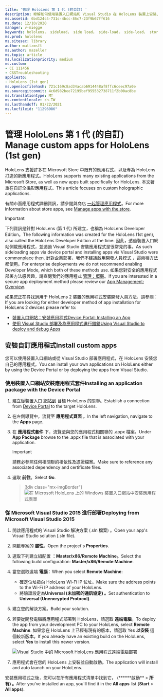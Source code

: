 ```yaml
---
title: '管理 HoloLens 第 1 代 (的自訂) '
description: 瞭解如何使用裝置入口網站和 Visual Studio 在 HoloLens 裝置上安裝、卸載和側載自訂全像攝影應用程式。
ms.assetid: 6bd124c4-731c-4bcc-86c7-23f9b67ff616
ms.date: 12/10/2020
manager: v-miegge
keywords: hololens， sideload， side load， side-load， side-load， store， uwp， app， install
ms.prod: hololens
ms.sitesec: library
author: mattzmsft
ms.author: mazeller
ms.topic: article
ms.localizationpriority: medium
ms.custom:
- CI 111456
- CSSTroubleshooting
appliesto:
- HoloLens (1st gen)
ms.openlocfilehash: 721c169c8ad34acab6914448af8ffc6ceec97a0e
ms.sourcegitcommit: 4c6d982bee72195bef955532738711f2b00ac8be
ms.translationtype: MT
ms.contentlocale: zh-TW
ms.lasthandoff: 01/22/2021
ms.locfileid: "11296986"
---
```

# <span data-ttu-id="4c503-104">管理 HoloLens 第 1 代 (的自訂) </span><span class="sxs-lookup"><span data-stu-id="4c503-104">Manage custom apps for HoloLens (1st gen)</span></span>

<span data-ttu-id="4c503-105">HoloLens 支援許多在 Microsoft Store 中既有的應用程式，以及專為 HoloLens 打造的新應用程式。</span><span class="sxs-lookup"><span data-stu-id="4c503-105">HoloLens supports many existing applications from the Microsoft Store, as well as new apps built specifically for HoloLens.</span></span> <span data-ttu-id="4c503-106">本文著重在自訂全攝影應用程式。</span><span class="sxs-lookup"><span data-stu-id="4c503-106">This article focuses on custom holographic applications.</span></span>  

<span data-ttu-id="4c503-107">有關市面應用程式詳細資訊，請參閱與商店 [一起管理應用程式](holographic-store-apps.md)。</span><span class="sxs-lookup"><span data-stu-id="4c503-107">For more information about store apps, see [Manage apps with the store](holographic-store-apps.md).</span></span>

> [!IMPORTANT]
> <span data-ttu-id="4c503-108">下列資訊是針對 HoloLens (第 1 代) 所建立，也稱為 HoloLens Developer Edition。</span><span class="sxs-lookup"><span data-stu-id="4c503-108">The following information was created for the HoloLens (1st gen), also called the HoloLens Developer Edition at the time.</span></span> <span data-ttu-id="4c503-109">因此，透過裝置入口網站側載應用程式，並透過 Visual Studio 安裝應用程式是很常見的事。</span><span class="sxs-lookup"><span data-stu-id="4c503-109">As such sideloading apps via device portal and installing apps via Visual Studio were commonplace then.</span></span> <span data-ttu-id="4c503-110">針對企業部署，我們不建議啟用開發人員模式 ，這兩種方法都使用。</span><span class="sxs-lookup"><span data-stu-id="4c503-110">For enterprise deployments we do not recommend enabling Developer Mode, which both of these methods use.</span></span> <span data-ttu-id="4c503-111">如果您對安全的應用程式部署方法感興趣，請查閱我們的應用程式 [管理：概觀](app-deploy-overview.md)。</span><span class="sxs-lookup"><span data-stu-id="4c503-111">If you are interested in a secure app deployment method please review our [App Management: Overview](app-deploy-overview.md).</span></span>
>
> <span data-ttu-id="4c503-112">如果您正在尋找適用于 HoloLens 2 裝置的應用程式安裝開發人員方法，請參閱：</span><span class="sxs-lookup"><span data-stu-id="4c503-112">If you are looking for either developer method of app installation for HoloLens 2 devices please refer to:</span></span>
> - [<span data-ttu-id="4c503-113">裝置入口網站：安裝應用程式</span><span class="sxs-lookup"><span data-stu-id="4c503-113">Device Portal: Installing an App</span></span>](https://docs.microsoft.com/windows/mixed-reality/develop/platform-capabilities-and-apis/using-the-windows-device-portal#installing-an-app)
> - [<span data-ttu-id="4c503-114">使用 Visual Studio 部署及為應用程式進行錯錯</span><span class="sxs-lookup"><span data-stu-id="4c503-114">Using Visual Studio to deploy and debug Apps</span></span>](https://docs.microsoft.com/windows/mixed-reality/develop/platform-capabilities-and-apis/using-visual-studio)

## <span data-ttu-id="4c503-115">安裝自訂應用程式</span><span class="sxs-lookup"><span data-stu-id="4c503-115">Install custom apps</span></span>

<span data-ttu-id="4c503-116">您可以使用裝置入口網站或從 Visual Studio 部署應用程式，在 HoloLens 安裝您自己的應用程式。</span><span class="sxs-lookup"><span data-stu-id="4c503-116">You can install your own applications on HoloLens either by using the Device Portal or by deploying the apps from Visual Studio.</span></span>

### <span data-ttu-id="4c503-117">使用裝置入口網站安裝應用程式套件</span><span class="sxs-lookup"><span data-stu-id="4c503-117">Installing an application package with the Device Portal</span></span>

1. <span data-ttu-id="4c503-118">建立從裝置入口 [網站到](https://docs.microsoft.com/windows/mixed-reality/using-the-windows-device-portal) 目標 HoloLens 的關聯。</span><span class="sxs-lookup"><span data-stu-id="4c503-118">Establish a connection from [Device Portal](https://docs.microsoft.com/windows/mixed-reality/using-the-windows-device-portal) to the target HoloLens.</span></span>

1. <span data-ttu-id="4c503-119">在左側導覽中，流覽至 **應用程式頁面** 。</span><span class="sxs-lookup"><span data-stu-id="4c503-119">In the left navigation, navigate to the **Apps** page.</span></span>

1. <span data-ttu-id="4c503-120">在 **應用程式套件** 下，流覽至與您的應用程式相關聯的 .appx 檔案。</span><span class="sxs-lookup"><span data-stu-id="4c503-120">Under **App Package** browse to the .appx file that is associated with your application.</span></span>

   > [!IMPORTANT]
   > <span data-ttu-id="4c503-121">請務必參照任何相關聯的相依性及憑證檔案。</span><span class="sxs-lookup"><span data-stu-id="4c503-121">Make sure to reference any associated dependency and certificate files.</span></span>

1. <span data-ttu-id="4c503-122">選取 **前往**。</span><span class="sxs-lookup"><span data-stu-id="4c503-122">Select **Go**.</span></span>

   > [!div class="mx-imgBorder"]
   > ![在 Microsoft HoloLens 上的 Windows 裝置入口網站中安裝應用程式表單](images/deviceportal-appmanager.jpg)

### <span data-ttu-id="4c503-124">從 Microsoft Visual Studio 2015 進行部署</span><span class="sxs-lookup"><span data-stu-id="4c503-124">Deploying from Microsoft Visual Studio 2015</span></span>

1. <span data-ttu-id="4c503-125">開啟應用程式的 Visual Studio 解決方案 (.sln 檔案) 。</span><span class="sxs-lookup"><span data-stu-id="4c503-125">Open your app's Visual Studio solution (.sln file).</span></span>

1. <span data-ttu-id="4c503-126">開啟專案的 **屬性**。</span><span class="sxs-lookup"><span data-stu-id="4c503-126">Open the project's **Properties**.</span></span>

1. <span data-ttu-id="4c503-127">選取下列建立組配置 **：Master/x86/Remote Machine。**</span><span class="sxs-lookup"><span data-stu-id="4c503-127">Select the following build configuration: **Master/x86/Remote Machine**.</span></span>

1. <span data-ttu-id="4c503-128">當您選取遠端 **電腦**：</span><span class="sxs-lookup"><span data-stu-id="4c503-128">When you select **Remote Machine**:</span></span>
   - <span data-ttu-id="4c503-129">確定位址指向 HoloLens Wi-Fi IP 位址。</span><span class="sxs-lookup"><span data-stu-id="4c503-129">Make sure the address points to the Wi-Fi IP address of your HoloLens.</span></span>
   - <span data-ttu-id="4c503-130">將驗證設定為**Universal (未加密的通訊協定) 。**</span><span class="sxs-lookup"><span data-stu-id="4c503-130">Set authentication to **Universal (Unencrypted Protocol)**.</span></span>
   
1. <span data-ttu-id="4c503-131">建立您的解決方案。</span><span class="sxs-lookup"><span data-stu-id="4c503-131">Build your solution.</span></span>

1. <span data-ttu-id="4c503-132">若要從開發電腦將應用程式部署到 HoloLens，請選取 **遠端電腦**。</span><span class="sxs-lookup"><span data-stu-id="4c503-132">To deploy the app from your development PC to your HoloLens, select **Remote Machine**.</span></span> <span data-ttu-id="4c503-133">如果您在 HoloLens 上已經有現有的版本，請選取 Yes **以安裝** 這個較新版本。</span><span class="sxs-lookup"><span data-stu-id="4c503-133">If you already have an existing build on the HoloLens, select **Yes** to install this newer version.</span></span>  

   ![Visual Studio 中的 Microsoft HoloLens 應用程式遠端電腦部署](images/vs2015-remotedeployment.jpg)  
   
1. <span data-ttu-id="4c503-135">應用程式會在您的 HoloLens 上安裝並自動啟動。</span><span class="sxs-lookup"><span data-stu-id="4c503-135">The application will install and auto launch on your HoloLens.</span></span>

<span data-ttu-id="4c503-136">安裝應用程式之後，您可以在所有應用程式清單中找到它， (\*\*\*\*\*\*啟動\*\*  >  **所有) 。**</span><span class="sxs-lookup"><span data-stu-id="4c503-136">After you've installed an app, you'll find it in the **All apps** list (**Start** > **All apps**).</span></span>
